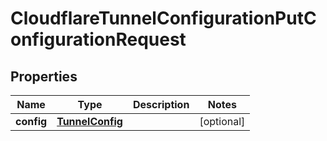 

# CloudflareTunnelConfigurationPutConfigurationRequest


## Properties

| Name | Type | Description | Notes |
|------------ | ------------- | ------------- | -------------|
|**config** | [**TunnelConfig**](TunnelConfig.md) |  |  [optional] |



